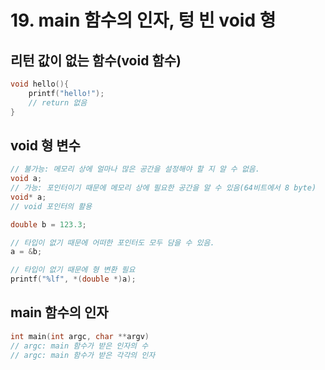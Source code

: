 # 19. main 함수의 인자, 텅 빈 void 형

## 리턴 값이 없는 함수(void 함수)
```c
void hello(){
    printf("hello!");
    // return 없음
}
```

## void 형 변수

```c
// 불가능: 메모리 상에 얼마나 많은 공간을 설정해야 할 지 알 수 없음.
void a;
// 가능: 포인터이기 때문에 메모리 상에 필요한 공간을 알 수 있음(64비트에서 8 byte)
void* a;
// void 포인터의 활용

double b = 123.3;

// 타입이 없기 때문에 어떠한 포인터도 모두 담을 수 있음.
a = &b;

// 타입이 없기 때문에 형 변환 필요
printf("%lf", *(double *)a);
```
## main 함수의 인자
```c
int main(int argc, char **argv)
// argc: main 함수가 받은 인자의 수
// argc: main 함수가 받은 각각의 인자
```
